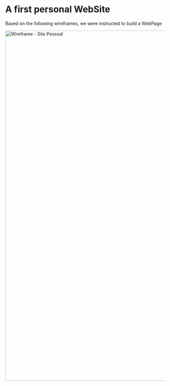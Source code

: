 <h1>A first personal <strong>WebSite</strong></h1>
<p>Based on the following wireframes, we were instructed to build a WebPage</p>
<img width="1104" alt="Wireframe - Site Pessoal" src="https://github.com/theokiwi/personalwebsite/assets/65356457/f9286dac-133f-4837-8827-f4bde739824c">
